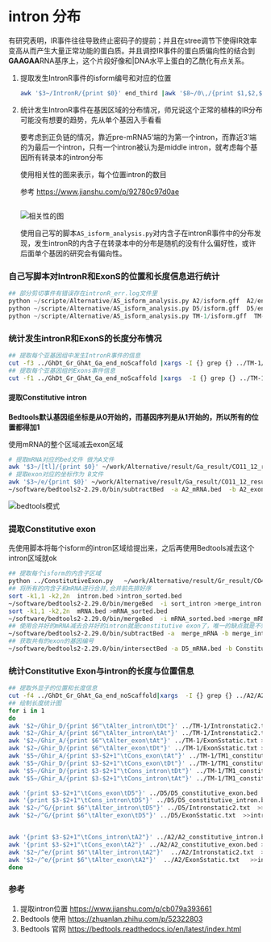 # intron 分布

有研究表明，IR事件往往导致终止密码子的提前；并且在stree调节下使得IR效率变高从而产生大量正常功能的蛋白质。并且调控IR事件的蛋白质偏向性的结合到**GAAGAA**RNA基序上，这个片段好像和|DNA水平上蛋白的乙酰化有点关系。

1. 提取发生IntronR事件的isform编号和对应的位置

   ```bash
   awk '$3~/IntronR/{print $0}' end_third |awk '$8~/0\,/{print $1,$2,$3,$4,$5,$6}$8~/\,0/{print $1,$2,$3,$4,$5,$7}' OFS="\t"
   ```

2. 统计发生IntronR事件在基因区域的分布情况，师兄说这个正常的植株的IR分布可能没有想要的趋势，先从单个基因入手看看

   要考虑到正负链的情况，靠近pre-mRNA5‘端的为第一个intron，而靠近3’端的为最后一个intron，只有一个intron被认为是middle intron，就考虑每个基因所有转录本的intron分布

   使用相关性的图来表示，每个位置intron的数目
   
   参考  https://www.jianshu.com/p/92780c97d0ae 
   
   ```bash
   
   ```
   
   ![相关性的图](https://upload-images.jianshu.io/upload_images/7493830-bce6bfbb4a999388.png?imageMogr2/auto-orient/strip|imageView2/2/w/1200/format/webp)
   
   使用自己写的脚本`AS_isform_analysis.py`对内含子在intronR事件中的分布发现，发生intronR的内含子在转录本中的分布是随机的没有什么偏好性，或许后面单个基因的研究会有偏向性。
   

### 自己写脚本对IntronR和ExonS的位置和长度信息进行统计

```python
## 部分剪切事件有错误存在intronR_err.log文件里
python ~/scripte/Alternative/AS_isform_analysis.py A2/isform.gff  A2/end_third  A2/Intronstatic2.txt  A2/ExonSstatic.txt >A2/intronR_err.log
python ~/scripte/Alternative/AS_isform_analysis.py D5/isform.gff  D5/end_third  D5/Intronstatic2.txt  D5/ExonSstatic.txt >D5/intronR_err.log
python ~/scripte/Alternative/AS_isform_analysis.py TM-1/isform.gff  TM-1/end_third  TM-1/Intronstatic2.txt  TM-1/ExonSstatic.txt >TM-1/intronR_err.log

```




### 统计发生intronR和ExonS的长度分布情况

```bash
## 提取每个亚基因组中发生IntronR事件的信息
cut -f3 ../GhDt_Gr_GhAt_Ga_end_noScaffold |xargs -I {} grep {} ../TM-1/Intronstatic2.txt >At_intronR.txt
## 提取每个亚基因组的Exons事件信息
cut -f1 ../GhDt_Gr_GhAt_Ga_end_noScaffold |xargs  -I {} grep {} ../TM-1/ExonSstatic.txt  >ExonS/Dt_ExonS.txt
```



#### 提取Constitutive intron

**Bedtools默认基因组坐标是从0开始的，而基因序列是从1开始的，所以所有的位置都得加1**

使用mRNA的整个区域减去exon区域

```bash
# 提取mRNA对应的bed文件 做为A文件
awk '$3~/[tl]/{print $0}' ~/work/Alternative/result/Ga_result/CO11_12_result/07_annotation/A2_merge_C.gtf|cut -f1,4,5,7,9|awk -F ";" '{print $1}'|sed 's/gene_id \"//g'|sed 's/\"//g' >A2_mRNA.bed
# 提取exon对应的坐标作为 B文件
awk '$3~/e/{print $0}' ~/work/Alternative/result/Ga_result/CO11_12_result/07_annotation/A2_merge_C.gtf|cut -f1,4,5,7,9|awk -F ";" '{print $1}'|sed 's/gene_id \"//g'|sed 's/\"//g' >/public/home/zpliu/work/Alternative/result/homologo/IntronR/A2_exon.bed
~/software/bedtools2-2.29.0/bin/subtractBed  -a A2_mRNA.bed  -b A2_exon.bed  |sort|uniq >constitutive_intron.bed


```



![bedtools模式](https://pic2.zhimg.com/80/v2-c1232e7ce2e7735c47ef21cce16507c5_hd.jpg)



### 提取Constitutive exon

先使用脚本将每个isform的intron区域给提出来，之后再使用Bedtools减去这个intron区域就ok

```bash
## 提取每个isform的内含子区域
python ../ConstitutiveExon.py   ~/work/Alternative/result/Gr_result/CO41_42_result/07_annotation/D5_merge_C.gtf  TM-1_intron.bed
## 将所有的内含子和mRNA进行合并,合并前先排好序
sort -k1,1 -k2,2n  intron.bed >intron_sorted.bed
~/software/bedtools2-2.29.0/bin/mergeBed  -i sort_intron >merge_intron
sort -k1,1 -k2,2n  mRNA.bed >mRNA_sorted.bed
~/software/bedtools2-2.29.0/bin/mergeBed  -i mRNA_sorted.bed >merge_mRNA
## 使用合并好的mRNA减去合并好的intron就是constitutive exon了，唯一的缺点就是不知道是那个基因编号，到时候，在用intersect取个交集就知道了
~/software/bedtools2-2.29.0/bin/subtractBed -a  merge_mRNA -b merge_intron >constitutive_exon.bed
## 获取共有的exon的基因编号
~/software/bedtools2-2.29.0/bin/intersectBed -a D5_mRNA.bed -b Constitutive_exon.bed -loj |awk -F "\t" '$6!="."{print $6,$7,$8,$4,$5}' OFS="\t" |sort|uniq >constitutive_exon.bed

```



### 统计Constitutive Exon与intron的长度与位置信息

```bash
## 提取外显子的位置和长度信息
cut -f4 ../GhDt_Gr_GhAt_Ga_end_noScaffold|xargs  -I {} grep {} ../A2/A2_constitutive_intron.bed |awk -F "\t" '{print $1,$2,$3,$3-$2+1,$4,$5}' OFS="\t" >ConstitutiveIntron/A2_constitutive_intron.txt
## 绘制长度统计图
for i in 1 
do
awk '$2~/Ghir_D/{print $6"\tAlter_intron\tDt"}' ../TM-1/Intronstatic2.txt  >>intron_exon_length.txt
awk '$2~/Ghir_A/{print $6"\tAlter_intron\tAt"}' ../TM-1/Intronstatic2.txt  >>intron_exon_length.txt
awk '$2~/Ghir_A/{print $6"\tAlter_exon\tAt"}' ../TM-1/ExonSstatic.txt >>intron_exon_length.txt
awk '$2~/Ghir_D/{print $6"\tAlter_exon\tDt"}' ../TM-1/ExonSstatic.txt >>intron_exon_length.txt
awk '$5~/Ghir_A/{print $3-$2+1"\tCons_exon\tAt"}' ../TM-1/TM1_constitutive_exon.bed >>intron_exon_length.txt
awk '$5~/Ghir_D/{print $3-$2+1"\tCons_exon\tDt"}' ../TM-1/TM1_constitutive_exon.bed >>intron_exon_length.txt
awk '$5~/Ghir_D/{print $3-$2+1"\tCons_intron\tDt"}' ../TM-1/TM1_constitutive_intron.bed >>intron_exon_length.txt
awk '$5~/Ghir_A/{print $3-$2+1"\tCons_intron\tAt"}' ../TM-1/TM1_constitutive_intron.bed >>intron_exon_length.txt

awk '{print $3-$2+1"\tCons_exon\tD5"}' ../D5/D5_constitutive_exon.bed    >>intron_exon_length.txt
awk '{print $3-$2+1"\tCons_intron\tD5"}' ../D5/D5_constitutive_intron.bed >>intron_exon_length.txt
awk '$2~/^G/{print $6"\tAlter_intron\tD5"}' ../D5/Intronstatic2.txt  >>intron_exon_length.txt
awk '$2~/^G/{print $6"\tAlter_exon\tD5"}' ../D5/ExonSstatic.txt  >>intron_exon_length.txt


awk '{print $3-$2+1"\tCons_intron\tA2"}' ../A2/A2_constitutive_intron.bed >>intron_exon_length.txt
awk '{print $3-$2+1"\tCons_exon\tA2"}' ../A2/A2_constitutive_exon.bed >>intron_exon_length.txt
awk '$2~/^e/{print $6"\tAlter_intron\tA2"}'  ../A2/Intronstatic2.txt  >>intron_exon_length.txt
awk '$2~/^e/{print $6"\tAlter_exon\tA2"}'  ../A2/ExonSstatic.txt   >>intron_exon_length.txt
done
```










### 参考

1. 提取intron位置  https://www.jianshu.com/p/cb079a393661 
2. Bedtools 使用  https://zhuanlan.zhihu.com/p/52322803 
3. Bedtools 官网  https://bedtools.readthedocs.io/en/latest/index.html 

